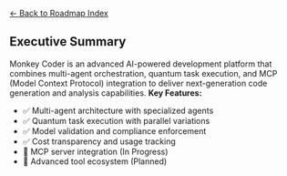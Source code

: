 [← Back to Roadmap Index](./index.md)

## Executive Summary

Monkey Coder is an advanced AI-powered development platform that combines multi-agent orchestration, quantum task execution,
and MCP (Model Context Protocol) integration to deliver next-generation code generation and analysis capabilities.
**Key Features:**
- ✅ Multi-agent architecture with specialized agents
- ✅ Quantum task execution with parallel variations
- ✅ Model validation and compliance enforcement
- ✅ Cost transparency and usage tracking
- 🚧 MCP server integration (In Progress)
- 📅 Advanced tool ecosystem (Planned)
